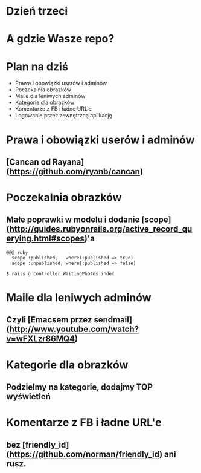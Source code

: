 <!SLIDE title-slide transition=fade>

# Dzień trzeci #

<!SLIDE title-slide transition=fade>

# A gdzie Wasze repo?

<!SLIDE smaller bullets incremental transition=fade>

# Plan na dziś #
  
  * Prawa i obowiązki userów i adminów
  * Poczekalnia obrazków
  * Maile dla leniwych adminów
  * Kategorie dla obrazków
  * Komentarze z FB i ładne URL'e
  * Logowanie przez zewnętrzną aplikację

<!SLIDE transition=fade>

# Prawa i obowiązki userów i adminów
## [Cancan od Rayana] (https://github.com/ryanb/cancan)

<!SLIDE smaller transition=fade>

# Poczekalnia obrazków
## Małe poprawki w modelu i dodanie [scope] (http://guides.rubyonrails.org/active_record_querying.html#scopes)'a
    
    @@@ ruby
      scope :published,   where(:published => true)
      scope :unpublished, where(:published => false)

<!SLIDE commandline incremental transition=fade>

    $ rails g controller WaitingPhotos index

<!SLIDE transition=fade>

# Maile dla leniwych adminów
## Czyli [Emacsem przez sendmail] (http://www.youtube.com/watch?v=wFXLzr86MQ4)

<!SLIDE transition=fade>

# Kategorie dla obrazków
## Podzielmy na kategorie, dodajmy TOP wyświetleń

<!SLIDE transition=fade>

# Komentarze z FB i ładne URL'e
## bez [friendly_id] (https://github.com/norman/friendly_id) ani rusz.
